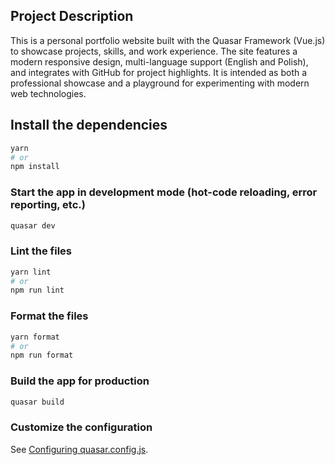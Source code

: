 ## Project Description

This is a personal portfolio website built with the Quasar Framework (Vue.js) to showcase projects, skills, and work experience. The site features a modern responsive design, multi-language support (English and Polish), and integrates with GitHub for project highlights. It is intended as both a professional showcase and a playground for experimenting with modern web technologies.

## Install the dependencies

```bash
yarn
# or
npm install
```

### Start the app in development mode (hot-code reloading, error reporting, etc.)

```bash
quasar dev
```

### Lint the files

```bash
yarn lint
# or
npm run lint
```

### Format the files

```bash
yarn format
# or
npm run format
```

### Build the app for production

```bash
quasar build
```

### Customize the configuration

See [Configuring quasar.config.js](https://v2.quasar.dev/quasar-cli-vite/quasar-config-js).
